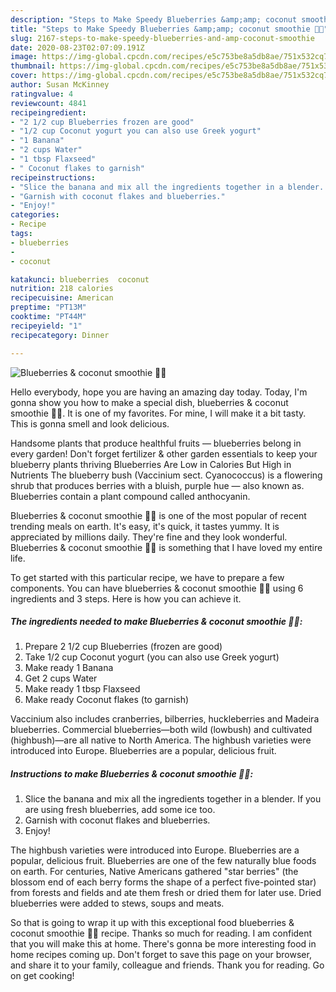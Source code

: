 ```yaml
---
description: "Steps to Make Speedy Blueberries &amp;amp; coconut smoothie 🥥💜"
title: "Steps to Make Speedy Blueberries &amp;amp; coconut smoothie 🥥💜"
slug: 2167-steps-to-make-speedy-blueberries-and-amp-coconut-smoothie
date: 2020-08-23T02:07:09.191Z
image: https://img-global.cpcdn.com/recipes/e5c753be8a5db8ae/751x532cq70/blueberries-coconut-smoothie-🥥💜-recipe-main-photo.jpg
thumbnail: https://img-global.cpcdn.com/recipes/e5c753be8a5db8ae/751x532cq70/blueberries-coconut-smoothie-🥥💜-recipe-main-photo.jpg
cover: https://img-global.cpcdn.com/recipes/e5c753be8a5db8ae/751x532cq70/blueberries-coconut-smoothie-🥥💜-recipe-main-photo.jpg
author: Susan McKinney
ratingvalue: 4
reviewcount: 4841
recipeingredient:
- "2 1/2 cup Blueberries frozen are good"
- "1/2 cup Coconut yogurt you can also use Greek yogurt"
- "1 Banana"
- "2 cups Water"
- "1 tbsp Flaxseed"
- " Coconut flakes to garnish"
recipeinstructions:
- "Slice the banana and mix all the ingredients together in a blender. If you are using fresh blueberries, add some ice too."
- "Garnish with coconut flakes and blueberries."
- "Enjoy!"
categories:
- Recipe
tags:
- blueberries
- 
- coconut

katakunci: blueberries  coconut 
nutrition: 218 calories
recipecuisine: American
preptime: "PT13M"
cooktime: "PT44M"
recipeyield: "1"
recipecategory: Dinner

---
```



![Blueberries &amp; coconut smoothie 🥥💜](https://img-global.cpcdn.com/recipes/e5c753be8a5db8ae/751x532cq70/blueberries-coconut-smoothie-🥥💜-recipe-main-photo.jpg)

Hello everybody, hope you are having an amazing day today. Today, I'm gonna show you how to make a special dish, blueberries &amp; coconut smoothie 🥥💜. It is one of my favorites. For mine, I will make it a bit tasty. This is gonna smell and look delicious.

Handsome plants that produce healthful fruits — blueberries belong in every garden! Don&#39;t forget fertilizer &amp; other garden essentials to keep your blueberry plants thriving Blueberries Are Low in Calories But High in Nutrients The blueberry bush (Vaccinium sect. Cyanococcus) is a flowering shrub that produces berries with a bluish, purple hue — also known as. Blueberries contain a plant compound called anthocyanin.

Blueberries &amp; coconut smoothie 🥥💜 is one of the most popular of recent trending meals on earth. It's easy, it's quick, it tastes yummy. It is appreciated by millions daily. They're fine and they look wonderful. Blueberries &amp; coconut smoothie 🥥💜 is something that I have loved my entire life.


To get started with this particular recipe, we have to prepare a few components. You can have blueberries &amp; coconut smoothie 🥥💜 using 6 ingredients and 3 steps. Here is how you can achieve it.

<!--inarticleads1-->

##### The ingredients needed to make Blueberries &amp; coconut smoothie 🥥💜:

1. Prepare 2 1/2 cup Blueberries (frozen are good)
1. Take 1/2 cup Coconut yogurt (you can also use Greek yogurt)
1. Make ready 1 Banana
1. Get 2 cups Water
1. Make ready 1 tbsp Flaxseed
1. Make ready  Coconut flakes (to garnish)


Vaccinium also includes cranberries, bilberries, huckleberries and Madeira blueberries. Commercial blueberries—both wild (lowbush) and cultivated (highbush)—are all native to North America. The highbush varieties were introduced into Europe. Blueberries are a popular, delicious fruit. 

<!--inarticleads2-->

##### Instructions to make Blueberries &amp; coconut smoothie 🥥💜:

1. Slice the banana and mix all the ingredients together in a blender. If you are using fresh blueberries, add some ice too.
1. Garnish with coconut flakes and blueberries.
1. Enjoy!


The highbush varieties were introduced into Europe. Blueberries are a popular, delicious fruit. Blueberries are one of the few naturally blue foods on earth. For centuries, Native Americans gathered &#34;star berries&#34; (the blossom end of each berry forms the shape of a perfect five-pointed star) from forests and fields and ate them fresh or dried them for later use. Dried blueberries were added to stews, soups and meats. 

So that is going to wrap it up with this exceptional food blueberries &amp; coconut smoothie 🥥💜 recipe. Thanks so much for reading. I am confident that you will make this at home. There's gonna be more interesting food in home recipes coming up. Don't forget to save this page on your browser, and share it to your family, colleague and friends. Thank you for reading. Go on get cooking!
